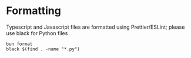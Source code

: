 # Formatting

Typescript and Javascript files are formatted using Prettier/ESLint; please use black for Python files

```
bun format
black $(find . -name "*.py")
```

